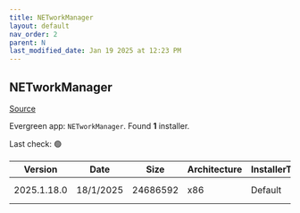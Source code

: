 ```yaml
---
title: NETworkManager
layout: default
nav_order: 2
parent: N
last_modified_date: Jan 19 2025 at 12:23 PM
---
```


## NETworkManager

[Source](https://github.com/BornToBeRoot/NETworkManager)

Evergreen app: `NETworkManager`. Found **1** installer.

Last check: 🟢

| Version     | Date      | Size     | Architecture | InstallerType | Type | URI                                                                                                                                                                                                                                    |
| ----------- | --------- | -------- | ------------ | ------------- | ---- | -------------------------------------------------------------------------------------------------------------------------------------------------------------------------------------------------------------------------------------- |
| 2025.1.18.0 | 18/1/2025 | 24686592 | x86          | Default       | msi  | [https://github.com/BornToBeRoot/NETworkManager/releases/download/2025.1.18.0/NETworkManager_2025.1.18.0_Setup.msi](https://github.com/BornToBeRoot/NETworkManager/releases/download/2025.1.18.0/NETworkManager_2025.1.18.0_Setup.msi) |
